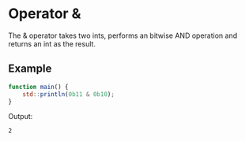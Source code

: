 # Operator &

The & operator takes two ints, performs an bitwise AND operation and returns an int as the result.

## Example
```js
function main() {
	std::println(0b11 & 0b10);
}
```
Output:
```
2
```